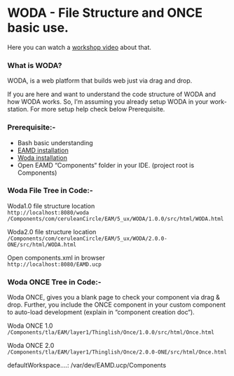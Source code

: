 # WODA - File Structure and ONCE basic use.

Here you can watch a [workshop video](http://wo-da.de/RAW/2cuDevVideos/200603_11:14_Sprint-3_Integration_Bootstrap.mp4) about that.

### What is WODA?

WODA, is a web platform that builds web just via drag and drop.

If you are here and want to understand the code structure of WODA and how WODA works. So, I’m assuming you already setup WODA in your work-station. For more setup help check below Prerequisite.

### Prerequisite:-

- Bash basic understanding
- [EAMD installation](./2cu.atlassian.net/wiki/spaces/CCU/pages/38436869/ONCE_Documentation.md#Getting-Started-Overview)
- [Woda installation](./2cu.atlassian.net/wiki/spaces/CCU/pages/38436869/ONCE_Documentation.md#start-with-a-naked-bash)
- Open EAMD “Components“ folder in your IDE. (project root is Components)

### Woda File Tree in Code:-

Woda1.0 file structure location  
`http://localhost:8080/woda`  
`/Components/com/ceruleanCircle/EAM/5_ux/WODA/1.0.0/src/html/WODA.html`  
  
Woda2.0 file structure location  
`/Components/com/ceruleanCircle/EAM/5_ux/WODA/2.0.0-ONE/src/html/WODA.html`  
  
Open components.xml in browser  
`http://localhost:8080/EAMD.ucp` <Find your file loction>

### Woda ONCE Tree in Code:-

Woda ONCE, gives you a blank page to check your component via drag & drop. Further, you include the ONCE component in your custom component to auto-load development (explain in “component creation doc“).

Woda ONCE 1.0  
`/Components/tla/EAM/layer1/Thinglish/Once/1.0.0/src/html/Once.html`

Woda ONCE 2.0  
`/Components/tla/EAM/layer1/Thinglish/Once/2.0.0-ONE/src/html/Once.html`

defaultWorkspace....: /var/dev/EAMD.ucp/Components